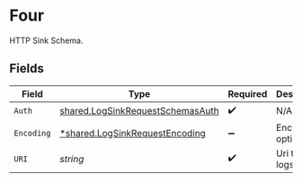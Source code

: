 # Four

HTTP Sink Schema.


## Fields

| Field                                                                                       | Type                                                                                        | Required                                                                                    | Description                                                                                 | Example                                                                                     |
| ------------------------------------------------------------------------------------------- | ------------------------------------------------------------------------------------------- | ------------------------------------------------------------------------------------------- | ------------------------------------------------------------------------------------------- | ------------------------------------------------------------------------------------------- |
| `Auth`                                                                                      | [shared.LogSinkRequestSchemasAuth](../../../pkg/models/shared/logsinkrequestschemasauth.md) | :heavy_check_mark:                                                                          | N/A                                                                                         |                                                                                             |
| `Encoding`                                                                                  | [*shared.LogSinkRequestEncoding](../../../pkg/models/shared/logsinkrequestencoding.md)      | :heavy_minus_sign:                                                                          | Encoding options                                                                            |                                                                                             |
| `URI`                                                                                       | *string*                                                                                    | :heavy_check_mark:                                                                          | Uri to send logs to.                                                                        | my.log-collector.com                                                                        |